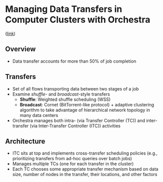 # Managing Data Transfers in Computer Clusters with Orchestra

([link](https://drive.google.com/open?id=0B_10gtxnPV-_bTVrTEJsb1FlMDg))

## Overview
- Data transfer accounts for more than 50% of job completion

## Transfers
- Set of all flows transporting data between two stages of a job
- Examine *shuffle*- and *broadcast*-style transfers
  - **Shuffle**: Weighted shuffle scheduling (WSS)
  - **Broadcast**: Cornet (BitTorrent-like protocol) + adaptive clustering algorithm to take advantage of hierarchical network topology in many data centers
- Orchestra manages both intra- (via Transfer Controller (TC)) and inter-transfer (via Inter-Transfer Controller (ITC)) activities

## Architecture
- ITC sits at top and implements cross-transfer scheduling policies (e.g., prioritizing transfers from ad-hoc queries over batch jobs)
- Manages multiple TCs (one for each transfer in the cluster)
- Each TC chooses some appropriate transfer mechanism based on data size, number of nodes in the transfer, their locations, and other factors

